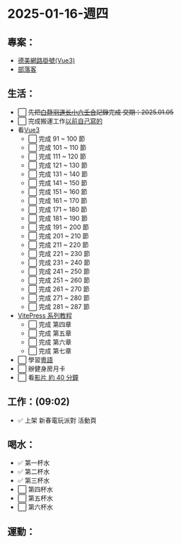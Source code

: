 # 2025-01-16-週四

## 專案：

- [德美網路掛號(Vue3)](/pages/life/專案/德美新的網路掛號.md)
- [部落客](/pages/life/專案/自己的部落格.md)

## 生活：

- ⬜ ~~先把[白静羽道长小六壬合](https://www.bilibili.com/video/BV1V1421d7om/?spm_id_from=333.1391.0.0&vd_source=09429cc2cd18c5979862bdb67049c5e2)記錄完成 交期：2025.01.05~~
- ⬜ 完成搬運工作[以前自己寫的](https://app.gitbook.com/o/lCNXsumjeVRI2ZgxedeA/s/Go9DaXneQk2DP8ldxUq3/js-xin-shou-cun/data-types-zi-liao-lei-xing)
- 看[Vue3](https://www.bilibili.com/video/BV1ECzdYbEB5?spm_id_from=333.788.videopod.episodes&vd_source=09429cc2cd18c5979862bdb67049c5e2&p=5)
  - ⬜ 完成 91 ~ 100 節
  - ⬜ 完成 101 ~ 110 節
  - ⬜ 完成 111 ~ 120 節
  - ⬜ 完成 121 ~ 130 節
  - ⬜ 完成 131 ~ 140 節
  - ⬜ 完成 141 ~ 150 節
  - ⬜ 完成 151 ~ 160 節
  - ⬜ 完成 161 ~ 170 節
  - ⬜ 完成 171 ~ 180 節
  - ⬜ 完成 181 ~ 190 節
  - ⬜ 完成 191 ~ 200 節
  - ⬜ 完成 201 ~ 210 節
  - ⬜ 完成 211 ~ 220 節
  - ⬜ 完成 221 ~ 230 節
  - ⬜ 完成 231 ~ 240 節
  - ⬜ 完成 241 ~ 250 節
  - ⬜ 完成 251 ~ 260 節
  - ⬜ 完成 261 ~ 270 節
  - ⬜ 完成 271 ~ 280 節
  - ⬜ 完成 281 ~ 287 節
- [VitePress 系列教程](https://www.bilibili.com/video/BV1Wu4y177bB?spm_id_from=333.788.player.switch&vd_source=09429cc2cd18c5979862bdb67049c5e2)
  - ⬜ 完成 第四章
  - ⬜ 完成 第五章
  - ⬜ 完成 第六章
  - ⬜ 完成 第七章
- ⬜ 學習[粵語](/studyNotes/contents/language/Cantonese/index.md)
- ⬜ 辦健身房月卡
- ⬜ 看[影片 約 40 分鐘](https://academy.zerotomastery.io/courses/future-proof-yourself/lectures/27607978)

## 工作：(09:02)

- ✅ 上架 新春電玩派對 活動頁

## 喝水：

- ✅ 第一杯水
- ✅ 第二杯水
- ✅ 第三杯水
- ⬜ 第四杯水
- ⬜ 第五杯水
- ⬜ 第六杯水

## 運動：
